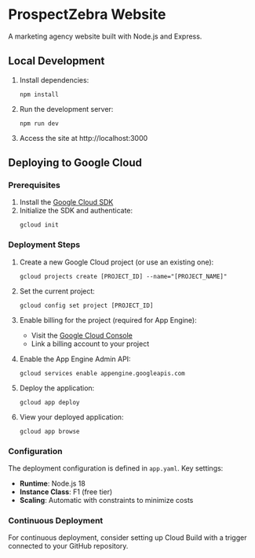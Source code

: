 # ProspectZebra Website

A marketing agency website built with Node.js and Express.

## Local Development

1. Install dependencies:
   ```
   npm install
   ```

2. Run the development server:
   ```
   npm run dev
   ```

3. Access the site at http://localhost:3000

## Deploying to Google Cloud

### Prerequisites

1. Install the [Google Cloud SDK](https://cloud.google.com/sdk/docs/install)
2. Initialize the SDK and authenticate:
   ```
   gcloud init
   ```

### Deployment Steps

1. Create a new Google Cloud project (or use an existing one):
   ```
   gcloud projects create [PROJECT_ID] --name="[PROJECT_NAME]"
   ```

2. Set the current project:
   ```
   gcloud config set project [PROJECT_ID]
   ```

3. Enable billing for the project (required for App Engine):
   - Visit the [Google Cloud Console](https://console.cloud.google.com/billing)
   - Link a billing account to your project

4. Enable the App Engine Admin API:
   ```
   gcloud services enable appengine.googleapis.com
   ```

5. Deploy the application:
   ```
   gcloud app deploy
   ```

6. View your deployed application:
   ```
   gcloud app browse
   ```

### Configuration

The deployment configuration is defined in `app.yaml`. Key settings:

- **Runtime**: Node.js 18
- **Instance Class**: F1 (free tier)
- **Scaling**: Automatic with constraints to minimize costs

### Continuous Deployment

For continuous deployment, consider setting up Cloud Build with a trigger connected to your GitHub repository.
